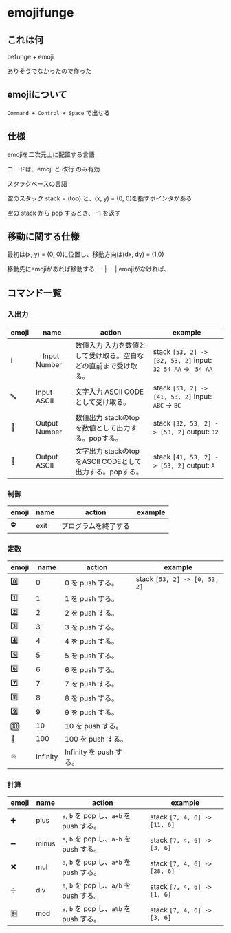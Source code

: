 # emojifunge

## これは何

befunge + emoji

ありそうでなかったので作った

## emojiについて

` Command + Control + Space ` で出せる

## 仕様

emojiを二次元上に配置する言語

コードは、emoji と 改行 のみ有効

スタックベースの言語

空のスタック stack = (top)[](bottom) と、(x, y) = (0, 0)を指すポインタがある

空の stack から pop するとき、 -1 を返す

## 移動に関する仕様

最初は(x, y) = (0, 0)に位置し、移動方向は(dx, dy) = (1,0)

移動先にemojiがあれば移動する
---|---|
emojiがなければ、

## コマンド一覧

### 入出力

| emoji | name | action | example |
|---|---|---|---|
|ℹ️|　Input Number | 数値入力 入力を数値として受け取る。空白などの直前まで受け取る。  | stack `[53, 2] -> [32, 53, 2]` input: `32 54 AA` -> ` 54 AA`|
|🔤| Input ASCII | 文字入力 ASCII CODEとして受け取る。|stack `[53, 2] -> [41, 53, 2]` input: `ABC` -> `BC`|
|🔢| Output Number | 数値出力 stackのtopを数値として出力する。popする。| stack `[32, 53, 2] -> [53, 2]` output: `32`|
|🔡| Output ASCII | 文字出力 stackのtopをASCII CODEとして出力する。popする。| stack `[41, 53, 2] -> [53, 2]` output: `A`|

### 制御

| emoji | name | action | example |
|---|---|---|---|
|⛔️| exit | プログラムを終了する ||

### 定数

| emoji | name | action | example |
|---|---|---|---|
|0️⃣| 0| 0 を push する。|stack `[53, 2] -> [0, 53, 2]`|
|1️⃣| 1| 1 を push する。||
|2️⃣| 2| 2 を push する。||
|3️⃣| 3| 3 を push する。||
|4️⃣| 4| 4 を push する。||
|5️⃣| 5| 5 を push する。||
|6️⃣| 6| 6 を push する。||
|7️⃣| 7| 7 を push する。||
|8️⃣| 8| 8 を push する。||
|9️⃣| 9| 9 を push する。||
|🔟| 10| 10 を push する。||
|💯| 100| 100 を push する。||
|♾| Infinity | Infinity を push する。||

### 計算

| emoji | name | action | example |
|---|---|---|---|
|➕| plus| `a`, `b` を pop し、`a+b` を push する。|stack `[7, 4, 6] -> [11, 6]`|
|➖| minus| `a`, `b` を pop し、`a-b` を push する。|stack `[7, 4, 6] -> [3, 6]`|
|✖️| mul| `a`, `b` を pop し、`a*b` を push する。|stack `[7, 4, 6] -> [28, 6]`|
|➗| div| `a`, `b` を pop し、`a/b` を push する。|stack `[7, 4, 6] -> [1, 6]`|
|🈹| mod| `a`, `b` を pop し、`a%b` を push する。|stack `[7, 4, 6] -> [3, 6]`|
